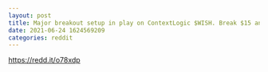 ```yaml
--- 
layout: post 
title: Major breakout setup in play on ContextLogic $WISH. Break $15 and it’s go time 
date: 2021-06-24 1624569209 
categories: reddit 
--- 
```

https://redd.it/o78xdp